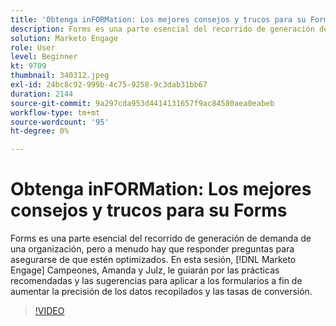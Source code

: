 ```yaml
---
title: 'Obtenga inFORMation: Los mejores consejos y trucos para su Forms'
description: Forms es una parte esencial del recorrido de generación de demanda de una organización, pero a menudo hay que responder preguntas para asegurarse de que estén optimizados.
solution: Marketo Engage
role: User
level: Beginner
kt: 9709
thumbnail: 340312.jpeg
exl-id: 24bc8c92-999b-4c75-9258-9c3dab31bb67
duration: 2144
source-git-commit: 9a297cda953d4414131657f9ac84580aea0eabeb
workflow-type: tm+mt
source-wordcount: '95'
ht-degree: 0%

---
```


# Obtenga inFORMation: Los mejores consejos y trucos para su Forms

Forms es una parte esencial del recorrido de generación de demanda de una organización, pero a menudo hay que responder preguntas para asegurarse de que estén optimizados. En esta sesión, [!DNL Marketo Engage] Campeones, Amanda y Julz, le guiarán por las prácticas recomendadas y las sugerencias para aplicar a los formularios a fin de aumentar la precisión de los datos recopilados y las tasas de conversión.

>[!VIDEO](https://video.tv.adobe.com/v/340312/?quality=12&learn=on)
